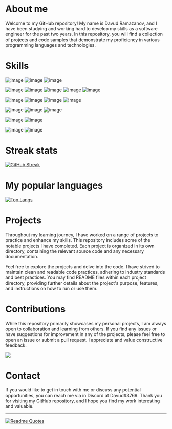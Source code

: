 # **About me**
Welcome to my GitHub repository! My name is Davud Ramazanov, and I have been studying and working hard to develop my skills as a software engineer for the past two years. In this repository, you will find a collection of projects and code samples that demonstrate my proficiency in various programming languages and technologies.

# Skills
![image](https://github.com/Davud1Ramazanov/davud1ramazanov/assets/95874233/3849789b-6ce1-4b21-a50e-c7643b6b4fa4)
![image](https://github.com/Davud1Ramazanov/davud1ramazanov/assets/95874233/129be7a2-c8a2-4f90-b8ae-b640e214ebbb)
![image](https://github.com/Davud1Ramazanov/davud1ramazanov/assets/95874233/75764cde-127f-40b0-98c0-f9011c0bba1c)


![image](https://github.com/Davud1Ramazanov/davud1ramazanov/assets/95874233/b6ec9713-f664-49f1-847b-1838f8acee27)
![image](https://github.com/Davud1Ramazanov/davud1ramazanov/assets/95874233/bea553f5-b537-46ca-8e6e-ba93eceda2b4)
![image](https://github.com/Davud1Ramazanov/davud1ramazanov/assets/95874233/9fef7d78-2d1b-4972-b05e-7fd693ad27d6)
![image](https://github.com/Davud1Ramazanov/davud1ramazanov/assets/95874233/254e2fbb-ef2f-45d1-bb17-d21dff59926b)
![image](https://github.com/Davud1Ramazanov/davud1ramazanov/assets/95874233/efdedfc5-7899-4b8f-9074-a9bb72d18cb9)

![image](https://github.com/Davud1Ramazanov/davud1ramazanov/assets/95874233/250b0d3d-8d24-4284-b0a2-0198a5433bb0)
![image](https://github.com/Davud1Ramazanov/davud1ramazanov/assets/95874233/20b62bda-0bd6-4420-970f-05857f7c73dc)
![image](https://github.com/Davud1Ramazanov/davud1ramazanov/assets/95874233/f54f0672-59d5-43bb-9e36-17b257de17d2)
![image](https://github.com/Davud1Ramazanov/davud1ramazanov/assets/95874233/796e8a6a-141c-4f34-b4cf-fc5d9c4aa1fd)

![image](https://github.com/Davud1Ramazanov/davud1ramazanov/assets/95874233/e046d42c-22e3-45f8-98b1-3dd0a8aee2e7)
![image](https://github.com/Davud1Ramazanov/davud1ramazanov/assets/95874233/26e000df-1e97-457c-8b8c-5ba2a2f9ef7f)
![image](https://github.com/Davud1Ramazanov/davud1ramazanov/assets/95874233/159908c9-c7ec-4725-bc42-925b04472201)

![image](https://github.com/Davud1Ramazanov/davud1ramazanov/assets/95874233/28288de6-b8a8-4020-9596-760534505d58)
![image](https://github.com/Davud1Ramazanov/davud1ramazanov/assets/95874233/51223fa0-7b7d-46a4-beab-8ad7aa352d8a)

![image](https://github.com/Davud1Ramazanov/davud1ramazanov/assets/95874233/2237424d-f2ff-4a5d-8aab-bc0058f9ba10)
![image](https://github.com/Davud1Ramazanov/davud1ramazanov/assets/95874233/c17ed116-457f-4b54-8131-4e3f5aab4bd8)

# Streak stats

[![GitHub Streak](https://github-readme-streak-stats.herokuapp.com/?user=Davud1Ramazanov)](https://git.io/streak-stats)

# My popular languages

[![Top Langs](https://github-readme-stats.vercel.app/api/top-langs/?username=Davud1Ramazanov&layout=compact)](https://github.com/anuraghazra/github-readme-stats)

# Projects
Throughout my learning journey, I have worked on a range of projects to practice and enhance my skills. This repository includes some of the notable projects I have completed. Each project is organized in its own directory, containing the relevant source code and any necessary documentation.

Feel free to explore the projects and delve into the code. I have strived to maintain clean and readable code practices, adhering to industry standards and best practices. You may find README files within each project directory, providing further details about the project's purpose, features, and instructions on how to run or use them.

# Contributions
While this repository primarily showcases my personal projects, I am always open to collaboration and learning from others. If you find any issues or have suggestions for improvement in any of the projects, please feel free to open an issue or submit a pull request. I appreciate and value constructive feedback.

![](https://komarev.com/ghpvc/?username=your-github-Davud1Ramazanov)

# Contact
If you would like to get in touch with me or discuss any potential opportunities, you can reach me via in Discord at Davud#3769. 
Thank you for visiting my GitHub repository, and I hope you find my work interesting and valuable.
_________________
[![Readme Quotes](https://quotes-github-readme.vercel.app/api?type=horizontal&theme=dark)](https://github.com/piyushsuthar/github-readme-quotes)
